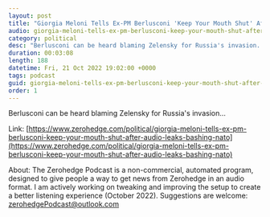 ```yaml
---
layout: post
title: "Giorgia Meloni Tells Ex-PM Berlusconi 'Keep Your Mouth Shut' After Audio Leaks Bashing NATO"
audio: giorgia-meloni-tells-ex-pm-berlusconi-keep-your-mouth-shut-after-audio-leaks-bashing-nato-0
category: political
desc: "Berlusconi can be heard blaming Zelensky for Russia's invasion..."
duration: 00:03:08
length: 188
datetime: Fri, 21 Oct 2022 19:02:00 +0000
tags: podcast
guid: giorgia-meloni-tells-ex-pm-berlusconi-keep-your-mouth-shut-after-audio-leaks-bashing-nato-0
order: 1
---
```

Berlusconi can be heard blaming Zelensky for Russia's invasion...

Link: [https://www.zerohedge.com/political/giorgia-meloni-tells-ex-pm-berlusconi-keep-your-mouth-shut-after-audio-leaks-bashing-nato](https://www.zerohedge.com/political/giorgia-meloni-tells-ex-pm-berlusconi-keep-your-mouth-shut-after-audio-leaks-bashing-nato)

About: The Zerohedge Podcast is a non-commercial, automated program, designed to give people a way to get news from Zerohedge in an audio format.  I am actively working on tweaking and improving the setup to create a better listening experience (October 2022).  Suggestions are welcome: [zerohedgePodcast@outlook.com](mailto:zerohedgePodcast@outlook.com)